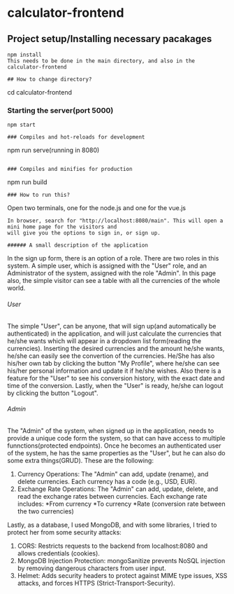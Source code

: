# calculator-frontend

## Project setup/Installing necessary pacakages
```
npm install
This needs to be done in the main directory, and also in the calculator-frontend

## How to change directory?
```
cd calculator-frontend

### Starting the server(port 5000)
```
npm start

### Compiles and hot-reloads for development
```
npm run serve(running in 8080)
```

### Compiles and minifies for production
```
npm run build
```
### How to run this?
```
Open two terminals, one for the node.js and one for the vue.js
```
In browser, search for "http://localhost:8080/main". This will open a mini home page for the visitors and 
will give you the options to sign in, or sign up.

###### A small description of the application
``````
In the sign up form, there is an option of a role. There are two roles in this system. A simple user, which is assigned 
with the "User" role, and an Administrator of the system, assigned with the role "Admin". In this page also, the simple
visitor can see a table with all the currencies of the whole world.

###### User
The simple "User", can be anyone, that will sign up(and automatically be authenticated) in the application, and will just 
calculate the currencies that he/she wants which will appear in a dropdown list form(reading the currencies). Inserting the desired currencies and
the amount  he/she wants, he/she can easily see the convertion of the currencies. He/She has also his/her own tab by clicking
the button "My Profile", where he/she can see his/her personal information and update it if he/she wishes. Also there is
a feature for the "User" to see his conversion history, with the exact date and time of the conversion. Lastly, 
when the "User" is ready, he/she can logout by clicking the button "Logout".

###### Admin
The "Admin" of the system, when signed up in the application, needs to provide a unique code form the system, so that
can have access to multiple funnctions(protected endpoints). Once he becomes an authenticated user of the system, he has 
the same properties as the "User", but he can also do some extra things(GRUD). These are the following: 
1. Currency Operations: The "Admin" can add, update (rename), and delete currencies. Each currency has a code (e.g., USD, EUR).
2. Exchange Rate Operations: The "Admin" can add, update, delete, and read the exchange rates between currencies. 
Each exchange rate includes:
*From currency
*To currency
*Rate (conversion rate between the two currencies)

Lastly, as a database, I used MongoDB, and with some libraries, I tried to protect her from some security attacks:
1. CORS: Restricts requests to the backend from localhost:8080 and allows credentials (cookies).
2. MongoDB Injection Protection: mongoSanitize prevents NoSQL injection by removing dangerous characters from user input.
3. Helmet: Adds security headers to protect against MIME type issues, XSS attacks, and forces HTTPS (Strict-Transport-Security).
